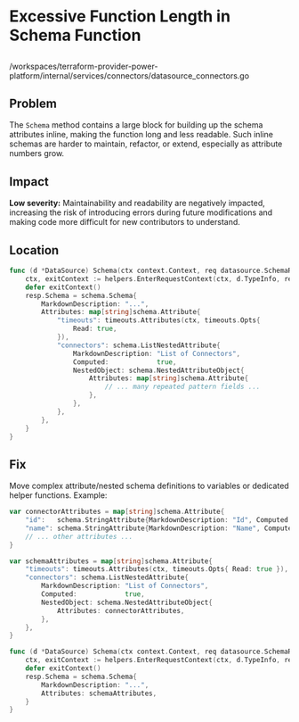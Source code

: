# Excessive Function Length in Schema Function

##

/workspaces/terraform-provider-power-platform/internal/services/connectors/datasource_connectors.go

## Problem

The `Schema` method contains a large block for building up the schema attributes inline, making the function long and less readable. Such inline schemas are harder to maintain, refactor, or extend, especially as attribute numbers grow.

## Impact

**Low severity:** Maintainability and readability are negatively impacted, increasing the risk of introducing errors during future modifications and making code more difficult for new contributors to understand.

## Location

```go
func (d *DataSource) Schema(ctx context.Context, req datasource.SchemaRequest, resp *datasource.SchemaResponse) {
    ctx, exitContext := helpers.EnterRequestContext(ctx, d.TypeInfo, req)
    defer exitContext()
    resp.Schema = schema.Schema{
        MarkdownDescription: "...",
        Attributes: map[string]schema.Attribute{
            "timeouts": timeouts.Attributes(ctx, timeouts.Opts{
                Read: true,
            }),
            "connectors": schema.ListNestedAttribute{
                MarkdownDescription: "List of Connectors",
                Computed:            true,
                NestedObject: schema.NestedAttributeObject{
                    Attributes: map[string]schema.Attribute{
                        // ... many repeated pattern fields ...
                    },
                },
            },
        },
    }
}
```

## Fix

Move complex attribute/nested schema definitions to variables or dedicated helper functions. Example:

```go
var connectorAttributes = map[string]schema.Attribute{
    "id":   schema.StringAttribute{MarkdownDescription: "Id", Computed: true},
    "name": schema.StringAttribute{MarkdownDescription: "Name", Computed: true},
    // ... other attributes ...
}

var schemaAttributes = map[string]schema.Attribute{
    "timeouts": timeouts.Attributes(ctx, timeouts.Opts{ Read: true }),
    "connectors": schema.ListNestedAttribute{
        MarkdownDescription: "List of Connectors",
        Computed:            true,
        NestedObject: schema.NestedAttributeObject{
            Attributes: connectorAttributes,
        },
    },
}

func (d *DataSource) Schema(ctx context.Context, req datasource.SchemaRequest, resp *datasource.SchemaResponse) {
    ctx, exitContext := helpers.EnterRequestContext(ctx, d.TypeInfo, req)
    defer exitContext()
    resp.Schema = schema.Schema{
        MarkdownDescription: "...",
        Attributes: schemaAttributes,
    }
}
```
